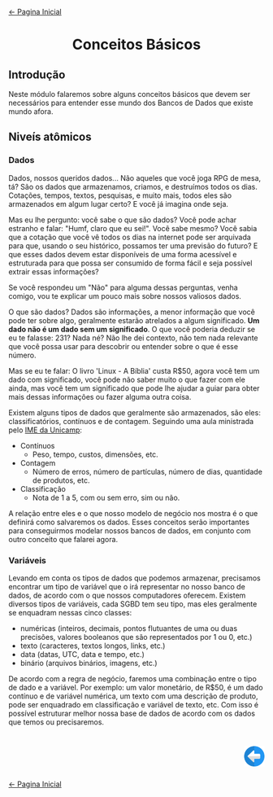 [← Pagina Inicial](../../README.md#--)

<h1 align="center">Conceitos Básicos</h1>

## Introdução

Neste módulo falaremos sobre alguns conceitos básicos que devem ser necessários para entender esse mundo dos Bancos de Dados que existe mundo afora.

## Niveís atômicos

### Dados

Dados, nossos queridos dados... Não aqueles que você joga RPG de mesa, tá? São os dados que armazenamos, criamos, e destruímos todos os dias. Cotações, tempos, textos, pesquisas, e muito mais, todos eles são armazenados em algum lugar certo? E você já imagina onde seja.

Mas eu lhe pergunto: você sabe o que são dados? Você pode achar estranho e falar: "Humf, claro que eu sei!". Você sabe mesmo? Você sabia que a cotação que você vê todos os dias na internet pode ser arquivada para que, usando o seu histórico, possamos ter uma previsão do futuro? E que esses dados devem estar disponíveis de uma forma acessível e estruturada para que possa ser consumido de forma fácil e seja possível extrair essas informações?

Se você respondeu um "Não" para alguma dessas perguntas, venha comigo, vou te explicar um pouco mais sobre nossos valiosos dados.

O que são dados? Dados são informações, a menor informação que você pode ter sobre algo, geralmente estarão atrelados a algum significado. **Um dado não é um dado sem um significado**. O que você poderia deduzir se eu te falasse: 231? Nada né? Não lhe dei contexto, não tem nada relevante que você possa usar para descobrir ou entender sobre o que é esse número. 

Mas se eu te falar: O livro 'Linux - A Bíblia' custa R$50, agora você tem um dado com significado, você pode não saber muito o que fazer com ele ainda, mas você tem um significado que pode lhe ajudar a guiar para obter mais dessas informações ou fazer alguma outra coisa.

Existem alguns tipos de dados que geralmente são armazenados, são eles: classificatórios, contínuos e de contagem. Seguindo uma aula ministrada pelo [IME da Unicamp](https://www.ime.unicamp.br/~hildete/dados.pdf):
* Contínuos
   * Peso, tempo, custos, dimensões, etc.
* Contagem
   * Número de erros, número de partículas, número de dias, quantidade de produtos, etc.
* Classificação
   * Nota de 1 a 5, com ou sem erro, sim ou não.

A relação entre eles e o que nosso modelo de negócio nos mostra é o que definirá como salvaremos os dados. Esses conceitos serão importantes para conseguirmos modelar nossos bancos de dados, em conjunto com outro conceito que falarei agora.

### Variáveis

Levando em conta os tipos de dados que podemos armazenar, precisamos encontrar um tipo de variável que o irá representar no nosso banco de dados, de acordo com o que nossos computadores oferecem. Existem diversos tipos de variáveis, cada SGBD tem seu tipo, mas eles geralmente se enquadram nessas cinco classes: 
* numéricas (inteiros, decimais, pontos flutuantes de uma ou duas precisões, valores booleanos que são representados por 1 ou 0, etc.)
* texto (caracteres, textos longos, links, etc.)
* data (datas, UTC, data e tempo, etc.)
* binário (arquivos binários, imagens, etc.)

De acordo com a regra de negócio, faremos uma combinação entre o tipo de dado e a variável. Por exemplo: um valor monetário, de R$50, é um dado contínuo e de variável numérica, um texto com uma descrição de produto, pode ser enquadrado em classificação e variável de texto, etc. Com isso é possível estruturar melhor nossa base de dados de acordo com os dados que temos ou precisaremos.

<h1 align="right">
<a href="./sgbd.md##sistemas-gerenciadores-de-bancos-de-dados-sgbd"><img src="../../images/previous-arrow.svg" alt="previous" width="40px"></a>
</h1>

[← Pagina Inicial](../../README.md#--)